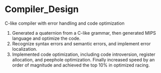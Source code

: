 # Compiler_Design
C-like compiler with error handling and code optimization

1. Generated a quaternion from a C-like grammar, then generated MIPS language and optimize the code.
2. Recognize syntax errors and semantic errors, and implement error localization.
3. Implemented code optimization, including code introversion, register allocation, and peephole optimization. Finally increased speed by an order of magnitude and achieved the top 10% in optimized racing.
